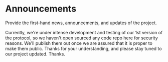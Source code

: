 # Announcements
Provide the first-hand news, announcements, and updates of the project. 

Currently, we're under intense development and testing of our 1st version of the protocol, so we haven't open sourced any code repo here for security reasons. We'll publish them out once we are assured that it is proper to make them public. Thanks for your understanding, and please stay tuned to our project updated. Thanks.
